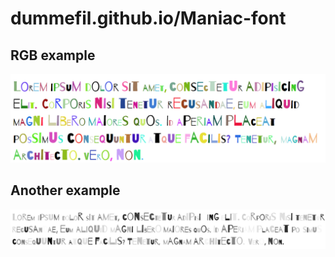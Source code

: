 # dummefil.github.io/Maniac-font
## RGB example
![Example](./example1.png)
## Another example
![Example](./example2.png)